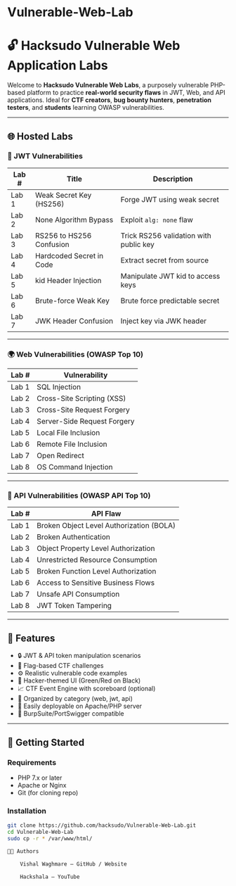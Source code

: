 # Vulnerable-Web-Lab
# 🔓 Hacksudo Vulnerable Web Application Labs

Welcome to **Hacksudo Vulnerable Web Labs**, a purposely vulnerable PHP-based platform to practice **real-world security flaws** in JWT, Web, and API applications. Ideal for **CTF creators**, **bug bounty hunters**, **penetration testers**, and **students** learning OWASP vulnerabilities.

---

## 🌐 Hosted Labs

### 🔐 JWT Vulnerabilities

| Lab # | Title                                  | Description                           |
|-------|----------------------------------------|---------------------------------------|
| Lab 1 | Weak Secret Key (HS256)                | Forge JWT using weak secret           |
| Lab 2 | None Algorithm Bypass                  | Exploit `alg: none` flaw              |
| Lab 3 | RS256 to HS256 Confusion               | Trick RS256 validation with public key |
| Lab 4 | Hardcoded Secret in Code               | Extract secret from source            |
| Lab 5 | kid Header Injection                   | Manipulate JWT kid to access keys     |
| Lab 6 | Brute-force Weak Key                   | Brute force predictable secret        |
| Lab 7 | JWK Header Confusion                   | Inject key via JWK header             |

---

### 🌍 Web Vulnerabilities (OWASP Top 10)

| Lab # | Vulnerability                |
|-------|------------------------------|
| Lab 1 | SQL Injection                |
| Lab 2 | Cross-Site Scripting (XSS)   |
| Lab 3 | Cross-Site Request Forgery   |
| Lab 4 | Server-Side Request Forgery |
| Lab 5 | Local File Inclusion         |
| Lab 6 | Remote File Inclusion        |
| Lab 7 | Open Redirect                |
| Lab 8 | OS Command Injection         |

---

### 🔌 API Vulnerabilities (OWASP API Top 10)

| Lab # | API Flaw                                |
|-------|------------------------------------------|
| Lab 1 | Broken Object Level Authorization (BOLA) |
| Lab 2 | Broken Authentication                    |
| Lab 3 | Object Property Level Authorization      |
| Lab 4 | Unrestricted Resource Consumption        |
| Lab 5 | Broken Function Level Authorization      |
| Lab 6 | Access to Sensitive Business Flows       |
| Lab 7 | Unsafe API Consumption                   |
| Lab 8 | JWT Token Tampering                      |

---

## 🎯 Features

- 🔒 JWT & API token manipulation scenarios
- 📜 Flag-based CTF challenges
- ⚙️ Realistic vulnerable code examples
- 🎨 Hacker-themed UI (Green/Red on Black)
- 📈 CTF Event Engine with scoreboard (optional)
- 📂 Organized by category (web, jwt, api)
- 🧪 Easily deployable on Apache/PHP server
- 🧾 BurpSuite/PortSwigger compatible

---

## 🚀 Getting Started

### Requirements
- PHP 7.x or later
- Apache or Nginx
- Git (for cloning repo)

### Installation
```bash
git clone https://github.com/hacksudo/Vulnerable-Web-Lab.git
cd Vulnerable-Web-Lab
sudo cp -r * /var/www/html/

🧑‍💻 Authors

    Vishal Waghmare – GitHub / Website

    Hackshala – YouTube
